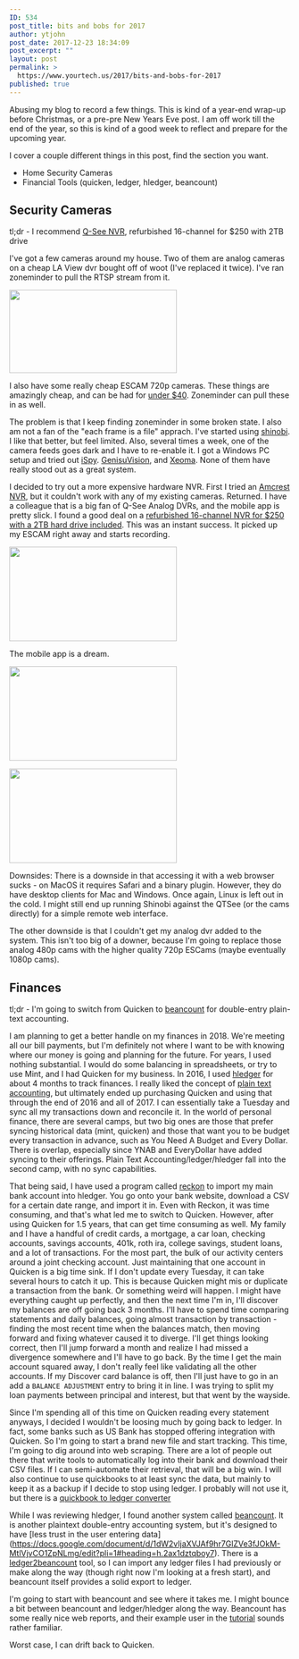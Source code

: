 ```yaml
---
ID: 534
post_title: bits and bobs for 2017
author: ytjohn
post_date: 2017-12-23 18:34:09
post_excerpt: ""
layout: post
permalink: >
  https://www.yourtech.us/2017/bits-and-bobs-for-2017
published: true
---
```

Abusing my blog to record a few things. This is kind of a year-end wrap-up before Christmas, or a pre-pre New Years Eve post. I am off work till the end of the year, so this is kind of a good week to reflect and prepare for the upcoming year.

I cover a couple different things in this post, find the section you want.

* Home Security Cameras
* Financial Tools (quicken, ledger, hledger, beancount)


## Security Cameras

tl;dr - I recommend [Q-See NVR](http://a.co/gdkgDtR), refurbished 16-channel for $250 with 2TB drive

I've got a few cameras around my house. Two of them are analog cameras on a cheap LA View dvr bought off of woot (I've replaced it twice). I've ran zoneminder to pull the RTSP stream from it. 

<a href="https://static.yourtech.us/yt/uploads/2017/12/media-20150308.png"><img src="https://static.yourtech.us/yt/uploads/2017/12/media-20150308-300x149.png" alt="" width="300" height="149" class="alignleft size-medium wp-image-535" /></a>

I also have some really cheap ESCAM 720p cameras. These things are amazingly cheap, and can be had for [under $40](http://www.dx.com/p/escam-qd300-onvif-p2p-cmos-3-6mm-lens-waterproof-network-ip-bullet-camera-w-4-ir-led-white-324862).  Zoneminder can pull these in as well.

The problem is that I keep finding zoneminder in some broken state. I also am not a fan of the "each frame is a file" apprach. I've started using [shinobi](https://shinobi.video/). I like that better, but feel limited. Also, several times a week, one of the camera feeds goes dark and I have to re-enable it. I got a Windows PC setup and tried out [iSpy](https://www.ispyconnect.com/). [GenisuVision](https://geniusvision.net/), and [Xeoma](http://felenasoft.com/xeoma/en/). None of them have really stood out as a great system.

I decided to try out a more expensive hardware NVR. First I tried an [Amcrest NVR](http://a.co/5bAcDI4), but it couldn't work with any of my existing cameras. Returned. I have a colleague that is a big fan of Q-See Analog DVRs, and the mobile app is pretty slick. I found a good deal on a [refurbished 16-channel NVR for $250 with a 2TB hard drive included](http://a.co/gdkgDtR). This was an instant success. It picked up my ESCAM right away and starts recording.

<a href="https://static.yourtech.us/yt/uploads/2017/12/qseebigscreen.jpg"><img src="https://static.yourtech.us/yt/uploads/2017/12/qseebigscreen-300x169.jpg" alt="" width="300" height="169" class="alignleft size-medium wp-image-538" /></a>

The mobile app is a dream. 


<a href="https://static.yourtech.us/yt/uploads/2017/12/Screenshot_2017-12-23-13-29-05.jpg"><img src="https://static.yourtech.us/yt/uploads/2017/12/Screenshot_2017-12-23-13-29-05-300x169.jpg" alt="" width="300" height="169" class="alignleft size-medium wp-image-539" /></a>

<a href="https://static.yourtech.us/yt/uploads/2017/12/Screenshot_2017-12-23-13-25-03.jpg"><img src="https://static.yourtech.us/yt/uploads/2017/12/Screenshot_2017-12-23-13-25-03-300x169.jpg" alt="" width="300" height="169" class="alignleft size-medium wp-image-540" /></a>

Downsides: There is a downside in that accessing it with a web browser sucks - on MacOS it requires Safari and a binary plugin. However, they do have desktop clients for Mac and Windows. Once again, Linux is left out in the cold. I might still end up running Shinobi against the QTSee (or the cams directly) for a simple remote web interface. 

The other downside is that I couldn't get my analog dvr added to the system. This isn't too big of a downer, because I'm going to replace those analog 480p cams with the higher quality 720p ESCams (maybe eventually 1080p cams). 


## Finances

tl;dr - I'm going to switch from Quicken to [beancount](http://furius.ca/beancount/) for double-entry plain-text accounting. 

I am planning to get a better handle on my finances in 2018. We're meeting all our bill payments, but I'm definitely not where I want to be with knowing where our money is going and planning for the future. For years, I used nothing substantial. I would do some balancing in spreadsheets, or try to use Mint, and I had Quicken for my business. In 2016, I used [hledger](http://hledger.org/) for about 4 months to track finances. I really liked the concept of [plain text accounting](http://plaintextaccounting.org/), but ultimately ended up purchasing Quicken and using that through the end of 2016 and all of 2017. I can essentially take a Tuesday and sync all my transactions down and reconcile it. In the world of personal finance, there are several camps, but two big ones are those that prefer syncing historical data (mint, quicken) and those that want you to be budget every transaction in advance, such as You Need A Budget and Every Dollar. There is overlap, especially since YNAB and EveryDollar have added syncing to their offerings. Plain Text Accounting/ledger/hledger fall into the second camp, with no sync capabilities.

That being said, I have used a program called [reckon](https://github.com/cantino/reckon) to import my main bank account into hledger. You go onto your bank website, download a CSV for a certain date range, and import it in. Even with Reckon, it was time consuming, and that's what led me to switch to Quicken. However, after using Quicken for 1.5 years, that can get time consuming as well. My family and I have a handful of credit cards, a mortgage, a car loan, checking accounts, savings accounts, 401k, roth ira, college savings, student loans, and a lot of transactions. For the most part, the bulk of our activity centers around a joint checking account. Just maintaining that one account in Quicken is a big time sink. If I don't update every Tuesday, it can take several hours to catch it up. This is because Quicken might mis or duplicate a transaction from the bank. Or something weird will happen. I might have everything caught up perfectly, and then the next time I'm in, I'll discover my balances are off going back 3 months. I'll have to spend time comparing statements and daily balances, going almost transaction by transaction - finding the most recent time when the balances match, then moving forward and fixing whatever caused it to diverge. I'll get things looking correct, then I'll jump forward a month and realize I had missed a divergence somewhere and I'll have to go back. By the time I get the main account squared away, I don't really feel like validating all the other accounts. If my Discover card balance is off, then I'll just have to go in an add a `BALANCE ADJUSTMENT` entry to bring it in line. I was trying to split my loan payments between principal and interest, but that went by the wayside.

Since I'm spending all of this time on Quicken reading every statement anyways, I decided I wouldn't be loosing much by going back to ledger. In fact, some banks such as US Bank has stopped offering integration with Quicken. So I'm going to start a brand new file and start tracking. This time, I'm going to dig around into web scraping. There are a lot of people out there that write tools to automatically log into their bank and download their CSV files. If I can semi-automate their retrieval, that will be a big win. I will also continue to use quickbooks to at least sync the data, but mainly to keep it as a backup if I decide to stop using ledger.  I probably will not use it, but there is a [quickbook to ledger converter](https://gist.github.com/genegoykhman/3765100)

While I was reviewing hledger, I found another system called [beancount](http://furius.ca/beancount/). It is another plaintext double-entry accounting system, but it's designed to have [less trust in the user entering data]
 (https://docs.google.com/document/d/1dW2vIjaXVJAf9hr7GlZVe3fJOkM-MtlVjvCO1ZpNLmg/edit?pli=1#heading=h.2ax1dztqboy7). There is a [ledger2beancount](https://github.com/glasserc/ledger-to-beancount) tool, so I can import any ledger files I had previously or make along the way (though right now I'm looking at a fresh start), and beancount itself provides a solid export to ledger. 

I'm going to start with beancount and see where it takes me. I might bounce a bit between beancount and ledger/hledger along the way. Beancount has some really nice web reports, and their example user in the [tutorial](https://docs.google.com/document/d/1G-gsmwK551lSyuHboVLW3xbLhh99JfoKIbNnZSJxteE/edit) sounds rather familiar. 

Worst case, I can drift back to Quicken.